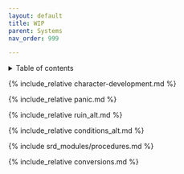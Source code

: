 ```yaml
---
layout: default
title: WIP
parent: Systems
nav_order: 999

---
```



<details close markdown="block">
  <summary id="index">
    Table of contents
  </summary>
  {: .text-delta }
- TOC
{:toc}
</details>

{% include_relative character-development.md %}

{% include_relative panic.md %}

{% include_relative ruin_alt.md %}

{% include_relative conditions_alt.md %}

{% include srd_modules/procedures.md %}

{% include_relative conversions.md %}
